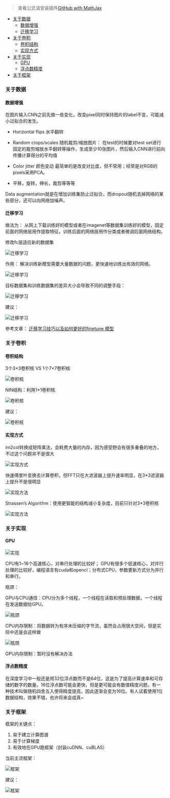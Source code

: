 > 查看公式请安装插件[GitHub with MathJax](https://chrome.google.com/webstore/detail/github-with-mathjax/ioemnmodlmafdkllaclgeombjnmnbima)

<!-- TOC -->

- [关于数据](#关于数据)
    - [数据增强](#数据增强)
    - [迁移学习](#迁移学习)
- [关于卷积](#关于卷积)
    - [卷积结构](#卷积结构)
    - [实现方式](#实现方式)
- [关于实现](#关于实现)
    - [GPU](#gpu)
    - [浮点数精度](#浮点数精度)
- [关于框架](#关于框架)

<!-- /TOC -->

### 关于数据
#### 数据增强

在图片输入CNN之前先做一些变化，改变pixel同时保持图片的label不变，可能减小过拟合的发生。

* Horizontal flips 水平翻转

* Random crops/scales 随机裁剪/缩放图片：
在test的时候要对test set进行固定的裁剪缩放水平翻转等操作，生成至少10张图片，然后输入CNN进行前向传播计算得分的平均值

* Color jitter 颜色变动
最简单的是改变对比度，但不常用；经常是对RGB的pixels采用PCA。

* 平移，旋转，伸长，裁剪等等等

Data augmentation就是在增加训练集防止过拟合，而dropout随机去掉网络的某些部分，还可以向网络加噪声。

#### 迁移学习
做法为：
从网上下载训练好的模型或者在imagenet等数据集训练好的模型，固定前面的网络层用作提取特征，训练后面的网络层用作分类或者微调后面网络结构。

修改fc层适应新的数据集

![迁移学习](image/finetune.png)

作用：
解决训练新模型需要大量数据的问题，更快速地训练出有效的网络。

![迁移学习](image/迁移学习1.png)

目标数据集和训练数据集的差异大小会导致不同的调整手段：

![迁移学习](image/迁移学习2.png)

建议：

![迁移学习](image/迁移学习3.png)

参考文章： [迁移学习技巧以及如何更好的finetune 模型](http://blog.csdn.net/u014381600/article/details/71511794)

### 关于卷积
#### 卷积结构
3个3×3卷积核 VS 1个7×7卷积核

![卷积核](image/3VS7.png)

NIN结构：利用1*1卷积核

![卷积核](image/NIN.png)

建议：

![卷积核](image/卷积核建议.png)

#### 实现方式
im2col转换成矩阵乘法，会耗费大量的内存，因为感受野会有很多重叠的地方，不过这个问题并不是很大

![实现方式](image/im2col.png)

快速傅里叶变换去计算卷积，但FFT只在大滤波器上提升速率明显，在3*3滤波器上提升不是很明显

![实现方法](image/FFT.png)

Strassen’s Algorithm：使用更智能的结构减小复杂度，目前只针对3*3卷积核

![实现方法](image/快速算法.png)

### 关于实现
#### GPU

![实现](image/GPU.png)

CPU有1~16个高速核心，对串行处理的比较好； GPU有很多个低速核心，对并行处理的比较好，编程语言有cuda和opencl；分布式CPU，参数更新方式分为并行和串行。

瓶颈：

GPU与CPU通信：CPU分为多个线程，一个线程在读取和预处理数据，一个线程在发送数据给GPU。

![瓶颈](image/GPU和CPU通信.png)

CPU内存限制：将数据转为有序未压缩的字节流，虽然会占用很大空间，但是实际中还是会这样做

![瓶颈](image/CPU-disk.png)


GPU内存限制：暂时没有解决办法

#### 浮点数精度
在深度学习中一般还是用32位浮点数而不是64位，这是为了提高计算速率和可存储的数字的数量。16位浮点数可能会更快，但是更可能会有数值精度问题，有一种技术叫做随机四舍五入使得精度提高，因此逐渐会变为16位。有人试着使用1位数据结构，效果不错，也许将来会成真~

### 关于框架
框架的关键点：
1. 易于建立计算图谱
2. 易于计算梯度
3. 有效地在GPU跑框架（封装cuDNN、cuBLAS）

当前主流框架：

![框架](image/框架.png)

建议：

![框架](image/框架建议.png)
